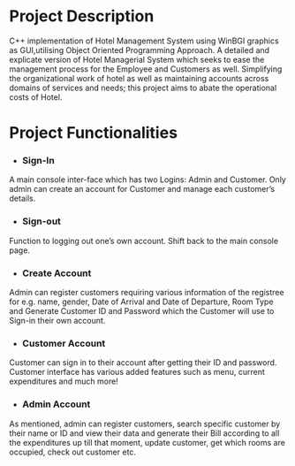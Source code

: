 # Project Description
C++ implementation of Hotel Management System using WinBGI graphics as GUI,utilising Object Oriented Programming Approach.
A detailed and explicate version of Hotel Managerial System which seeks to ease the management process for the Employee and Customers as well.
Simplifying the organizational work of hotel as well as maintaining accounts across domains of services and needs; this project aims to abate the operational costs of Hotel.

# Project Functionalities
+ ###  **Sign-In**
A main console inter-face which has two Logins: Admin and Customer. Only admin can create an account for Customer and manage each customer’s details.
+ ###  **Sign-out**
Function to logging out one’s own account. Shift back to the main console page.
+ ###  **Create Account**
Admin can register customers requiring various information of the registree for e.g. name, gender, Date of Arrival and Date of Departure, Room Type and Generate Customer ID and Password which the Customer will use to Sign-in their own account.
+ ###  **Customer Account**
Customer can sign in to their account after getting their ID and password. Customer interface has various added features such as menu, current expenditures and much more!
+ ###  **Admin Account**
As mentioned, admin can register customers, search specific customer by their name or ID and view their data and generate their Bill according to all the expenditures up till that moment, update customer, get which rooms are occupied, check out customer etc.

